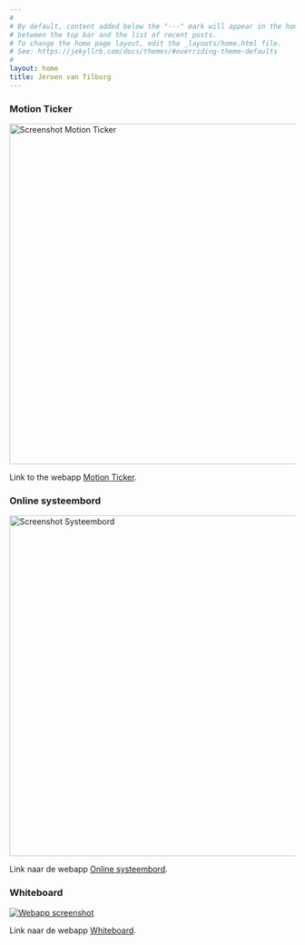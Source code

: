 ```yaml
---
#
# By default, content added below the "---" mark will appear in the home page
# between the top bar and the list of recent posts.
# To change the home page layout, edit the _layouts/home.html file.
# See: https://jekyllrb.com/docs/themes/#overriding-theme-defaults
#
layout: home
title: Jeroen van Tilburg
---
```


### Motion Ticker

<a href="https://jeroenvantilburg.nl/motionticker"><img src="https://jeroenvantilburg.nl/motionticker/img/screenshot.png" alt="Screenshot Motion Ticker" width="600"/></a>

Link to the webapp [Motion Ticker](https://jeroenvantilburg.nl/motionticker).


### Online systeembord

<a href="https://jeroenvantilburg.nl/systeembord"><img src="https://jeroenvantilburg.nl/systeembord/screenshot.png" alt="Screenshot Systeembord" width="600"/></a>

Link naar de webapp [Online systeembord](https://jeroenvantilburg.nl/systeembord).

### Whiteboard

[![Webapp screenshot](https://jeroenvantilburg.nl/whiteboard/img/screenshot.png)](https://jeroenvantilburg.nl/whiteboard)

Link naar de webapp [Whiteboard](https://jeroenvantilburg.nl/whiteboard).

